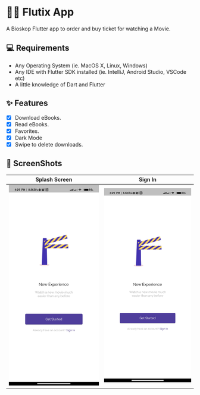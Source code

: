 # 📖📖 Flutix App 

A Bioskop Flutter app to order and buy ticket for watching a Movie. 

## 💻 Requirements

- Any Operating System (ie. MacOS X, Linux, Windows)
- Any IDE with Flutter SDK installed (ie. IntelliJ, Android Studio, VSCode etc)
- A little knowledge of Dart and Flutter

## ✨ Features

- [x] Download eBooks.
- [x] Read eBooks.
- [x] Favorites.
- [x] Dark Mode
- [x] Swipe to delete downloads.

## 📸 ScreenShots

<!-- <img src="ss/mockup.png"/> -->

| Splash Screen                               | Sign In                                     |
| ------------------------------------------- | ------------------------------------------- |
| <img src="flutix/flutix1.jpg" width="400">  | <img src="flutix/flutix1.jpg" width="400">  |

